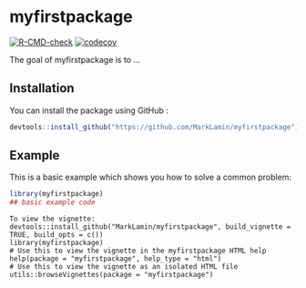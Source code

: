 
# myfirstpackage

<!-- badges: start -->
[![R-CMD-check](https://github.com/MarkLamin/myfirstpackage/workflows/R-CMD-check/badge.svg)](https://github.com/MarkLamin/myfirstpackage/actions)
[![codecov](https://codecov.io/gh/MarkLamin/myfirstpackage/branch/master/graph/badge.svg?token=EBUIPEO7C1)](https://codecov.io/gh/MarkLamin/myfirstpackage)
<!-- badges: end -->

The goal of myfirstpackage is to ...

## Installation

You can install the package using GitHub :

``` r
devtools::install_github("https://github.com/MarkLamin/myfirstpackage")
```

## Example

This is a basic example which shows you how to solve a common problem:

``` r
library(myfirstpackage)
## basic example code
```
```{r}
To view the vignette:
devtools::install_github("MarkLamin/myfirstpackage", build_vignette = TRUE, build_opts = c())
library(myfirstpackage)
# Use this to view the vignette in the myfirstpackage HTML help
help(package = "myfirstpackage", help_type = "html")
# Use this to view the vignette as an isolated HTML file
utils::browseVignettes(package = "myfirstpackage")
```

